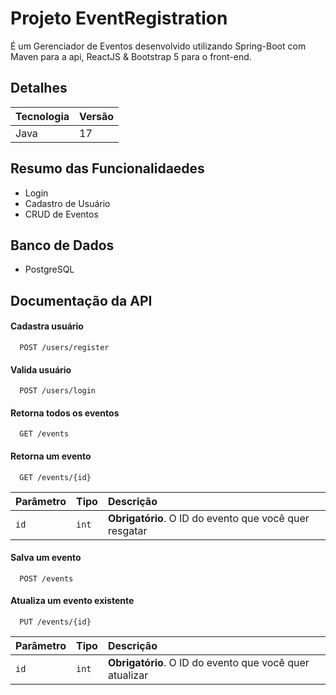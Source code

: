 # Projeto EventRegistration

É um Gerenciador de Eventos desenvolvido utilizando Spring-Boot com Maven para a api, ReactJS & Bootstrap 5 para o front-end.

## Detalhes
| Tecnologia | Versão | 
|---|---|
| Java | 17 | 

## Resumo das Funcionalidaedes
- Login
- Cadastro de Usuário
- CRUD de Eventos

## Banco de Dados
- PostgreSQL
## Documentação da API

#### Cadastra usuário

```http
  POST /users/register
```


#### Valida usuário

```http
  POST /users/login
```


#### Retorna todos os eventos

```http
  GET /events
```

#### Retorna um evento

```http
  GET /events/{id}
```
| Parâmetro   | Tipo       | Descrição                                   |
| :---------- | :--------- | :------------------------------------------ |
| `id`      | `int` | **Obrigatório**. O ID do evento que você quer resgatar|


#### Salva um evento

```http
  POST /events
```


#### Atualiza um evento existente

```http
  PUT /events/{id}
```
| Parâmetro   | Tipo       | Descrição                                   |
| :---------- | :--------- | :------------------------------------------ |
| `id`      | `int` | **Obrigatório**. O ID do evento que você quer atualizar|
